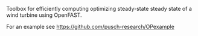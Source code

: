 Toolbox for efficiently computing optimizing steady-state steady state of a wind turbine using OpenFAST.

For an example see https://github.com/pusch-research/OPexample 
